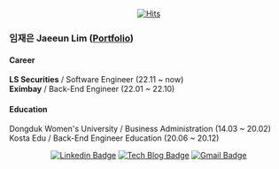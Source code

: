 <div align=center>

[![Hits](https://hits.seeyoufarm.com/api/count/incr/badge.svg?url=https://github.com/jelimis)](https://hits.seeyoufarm.com) 

</div>

### 임재은 Jaeeun Lim ([Portfolio](https://www.notion.so/171e465e70864fd8a7148bc11e022e42))

#### **Career**  
**LS Securities** / Software Engineer (22.11 ~ now)  
**Eximbay** / Back-End Engineer (22.01 ~ 22.10)    


#### **Education**  
Dongduk Women's University / Business Administration (14.03 ~ 20.02)  
Kosta Edu / Back-End Engineer Education (20.06 ~ 20.12)
  
    
      
<div align=center>

[![Linkedin Badge](https://img.shields.io/badge/-LinkedIn-blue?style=flat-square&logo=Linkedin&logoColor=white&link=https://www.linkedin.com/in/jaeeunlim)](https://www.linkedin.com/in/jaeeunlim) 
[![Tech Blog Badge](http://img.shields.io/badge/-Tech%20blog-black?style=flat-square&logo=github&link=https://lacbleueun.tistory.com/)](https://lacbleueun.tistory.com/) 
[![Gmail Badge](https://img.shields.io/badge/-Gmail-d14836?style=flat-square&logo=Gmail&logoColor=white&link=mailto:jaeeunxo2@gmail.com)](mailto:jaeeunxo2@gmail.com)
</div>
